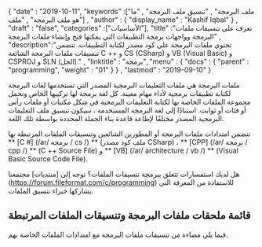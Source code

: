 {
  "date" : "2019-10-11",
  "keywords" :["ملف البرمجة" , "تنسيق ملف البرمجة" , "ما هو ملف البرمجة" , "ملف"] ,
  "author" : {
    "display_name" : "Kashif Iqbal"
} ,
  "draft" : "false",
  "categories" :["الأساسيات"],
  "title" :"تعرف على تنسيقات ملفات البرمجة وواجهات برمجة التطبيقات التي يمكنها فتح وإنشاء ملفات البرمجة" ,
  "description":"تحتوي ملفات البرمجة على كود مصدر لكتابة التطبيقات. تتضمن تنسيقات ملفات البرمجة الشائعة C ++ و CS (CSharp) و VB (Visual Basic) و CSPROJ و SLN (الحل)." ,
  "linktitle" : "برمجة",
  "menu" : {
    "docs" : {
      "parent" : "programming",
      "weight" : "01"
}
} ,
  "lastmod" : "2019-09-10"
}

ملفات البرمجة هي ملفات التعليمات البرمجية المصدر التي تستخدمها لغات البرمجة لكتابة تطبيقات برمجية لأداء مهام معينة. كل لغة برمجة لها تركيبها الخاص وتحمل مجموعة الملفات الخاصة بها لكتابة التعليمات البرمجية في شكل مكتبات أو ملفات رأس أو فئات أو ثوابت. استنادًا إلى لغة البرمجة المستخدمة ، سيكون تنسيق ملف التعليمات البرمجية المصدر مختلفًا لإطاعة قاعدة بناء الجملة المحددة بواسطة تلك اللغة.

تتضمن امتدادات ملفات البرمجة أو المطورين الشائعين وتنسيقات الملفات المرتبطة بها ** [C #] (/ar/ برمجة / cs /) ** (ملف كود مصدر CSharp) ، ** [CPP] (/ar/ برمجة / cpp /) ** (C ++ Source File) و ** [VB] (/ar/ architecture / vb /) ** (Visual Basic Source Code File).

هل لديك استفسارات تتعلق ببرمجة تنسيقات الملفات؟ توجه إلى [منتديات] مجتمعنا (https://forum.fileformat.com/c/programming) للاستفادة من المعرفة التي يشاركها خبراء تنسيق الملفات.

## قائمة ملحقات ملفات البرمجة وتنسيقات الملفات المرتبطة

فيما يلي مضاءة من تنسيقات ملفات البرمجة مع امتدادات الملفات الخاصة بهم.

